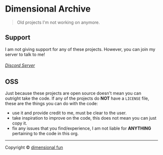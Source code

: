# Dimensional Archive

> Old projects I'm not working on anymore.

## Support

I am not giving support for any of these projects.
However, you can join my server to talk to me!

###### [Discord Server](https://discord.gg/JrHfSmb)

## OSS

Just because these projects are open source doesn't mean you can outright take the code.
If any of the projects do **NOT** have a `LICENSE` file, these are the things you can do with the code:

- use it and provide credit to me, must be clear to the user.
- take inspiration to improve on the code, this does not mean you can just copy it.
- fix any issues that you find/experience, I am not liable for **ANYTHING** pertaining to the code in this org.

---

Copyright &copy; [dimensional fun](https://www.dimensional.fun)
